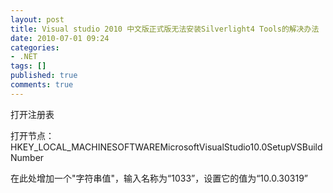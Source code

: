 ```yaml
---
layout: post
title: Visual studio 2010 中文版正式版无法安装Silverlight4 Tools的解决办法
date: 2010-07-01 09:24
categories:
- .NET
tags: []
published: true
comments: true
---
```

打开注册表

打开节点：HKEY_LOCAL_MACHINESOFTWAREMicrosoftVisualStudio10.0SetupVSBuildNumber

在此处增加一个"字符串值"，输入名称为“1033”，设置它的值为“10.0.30319”
